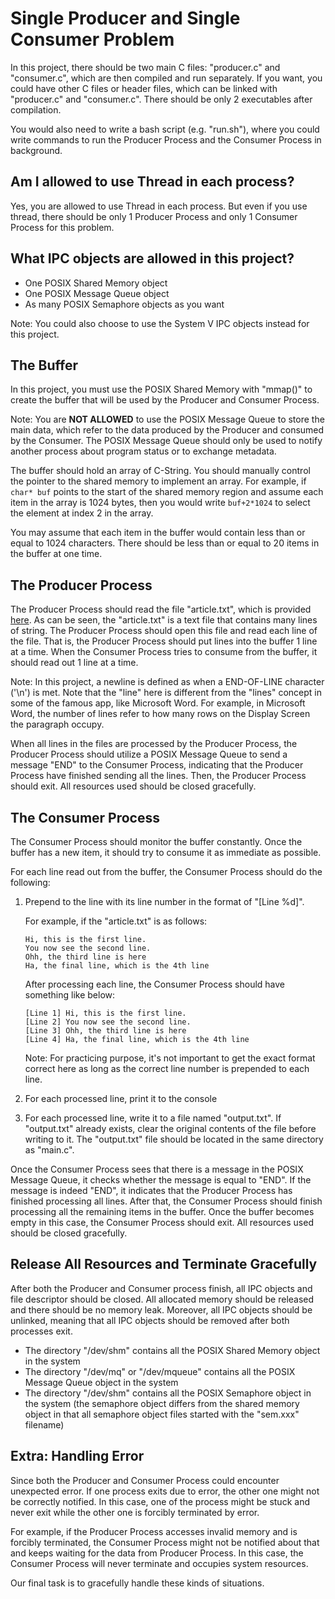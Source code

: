 # Single Producer and Single Consumer Problem

In this project, there should be two main C files: "producer.c" and "consumer.c", which are then compiled and run separately. If you want, you could have other C files or header files, which can be linked with "producer.c" and "consumer.c". There should be only 2 executables after compilation.

You would also need to write a bash script (e.g. "run.sh"), where you could write commands to run the Producer Process and the Consumer Process in background.

## Am I allowed to use Thread in each process?

Yes, you are allowed to use Thread in each process. But even if you use thread, there should be only 1 Producer Process and only 1 Consumer Process for this problem.

## What IPC objects are allowed in this project?

* One POSIX Shared Memory object
* One POSIX Message Queue object
* As many POSIX Semaphore objects as you want

Note: You could also choose to use the System V IPC objects instead for this project.

## The Buffer

In this project, you must use the POSIX Shared Memory with "mmap()" to create the buffer that will be used by the Producer and Consumer Process. 

Note: You are **NOT ALLOWED** to use the POSIX Message Queue to store the main data, which refer to the data produced by the Producer and consumed by the Consumer. The POSIX Message Queue should only be used to notify another process about program status or to exchange metadata.

The buffer should hold an array of C-String. You should manually control the pointer to the shared memory to implement an array. For example, if `char* buf` points to the start of the shared memory region and assume each item in the array is 1024 bytes, then you would write `buf+2*1024` to select the element at index 2 in the array.

You may assume that each item in the buffer would contain less than or equal to 1024 characters. There should be less than or equal to 20 items in the buffer at one time.

## The Producer Process

The Producer Process should read the file "article.txt", which is provided [here](https://github.com/tezktenr/Tezktenr-IPC-Practice-Projects/blob/main/The_Producer_And_Consumer_Problem/SingleProducer_SingleConsumer/article.txt). As can be seen, the "article.txt" is a text file that contains many lines of string. The Producer Process should open this file and read each line of the file. That is, the Producer Process should put lines into the buffer 1 line at a time. When the Consumer Process tries to consume from the buffer, it should read out 1 line at a time. 

Note: In this project, a newline is defined as when a END-OF-LINE character ('\n') is met. Note that the "line" here is different from the "lines" concept in some of the famous app, like Microsoft Word. For example, in Microsoft Word, the number of lines refer to how many rows on the Display Screen the paragraph occupy.

When all lines in the files are processed by the Producer Process, the Producer Process should utilize a POSIX Message Queue to send a message "END" to the Consumer Process, indicating that the Producer Process have finished sending all the lines. Then, the Producer Process should exit. All resources used should be closed gracefully.

## The Consumer Process

The Consumer Process should monitor the buffer constantly. Once the buffer has a new item, it should try to consume it as immediate as possible.

For each line read out from the buffer, the Consumer Process should do the following:

1.	Prepend to the line with its line number in the format of "[Line %d]". 

	For example, if the "article.txt" is as follows:
	```
	Hi, this is the first line.
	You now see the second line.
	Ohh, the third line is here
	Ha, the final line, which is the 4th line
	```
	After processing each line, the Consumer Process should have something like below:
	```
	[Line 1] Hi, this is the first line.
	[Line 2] You now see the second line.
	[Line 3] Ohh, the third line is here
	[Line 4] Ha, the final line, which is the 4th line
	```

	Note: For practicing purpose, it's not important to get the exact format correct here as long as the correct line number is prepended to each line.

2.	For each processed line, print it to the console
3. 	For each processed line, write it to a file named "output.txt". If "output.txt" already exists, clear the original contents of the file before writing to it. The "output.txt" file should be located in the same directory as "main.c".

Once the Consumer Process sees that there is a message in the POSIX Message Queue, it checks whether the message is equal to "END". If the message is indeed "END", it indicates that the Producer Process has finished processing all lines. After that, the Consumer Process should finish processing all the remaining items in the buffer. Once the buffer becomes empty in this case, the Consumer Process should exit. All resources used should be closed gracefully.

## Release All Resources and Terminate Gracefully
After both the Producer and Consumer process finish, all IPC objects and file descriptor should be closed. All allocated memory should be released and there should be no memory leak. Moreover, all IPC objects should be unlinked, meaning that all IPC objects should be removed after both processes exit. 
* The directory "/dev/shm" contains all the POSIX Shared Memory object in the system
* The directory "/dev/mq" or "/dev/mqueue" contains all the POSIX Message Queue object in the system
* The directory "/dev/shm" contains all the POSIX Semaphore object in the system (the semaphore object differs from the shared memory object in that all semaphore object files started with the "sem.xxx" filename)

## Extra: Handling Error
Since both the Producer and Consumer Process could encounter unexpected error. If one process exits due to error, the other one might not be correctly notified. In this case, one of the process might be stuck and never exit while the other one is forcibly terminated by error.

For example, if the Producer Process accesses invalid memory and is forcibly terminated, the Consumer Process might not be notified about that and keeps waiting for the data from Producer Process. In this case, the Consumer Process will never terminate and occupies system resources. 

Our final task is to gracefully handle these kinds of situations.

